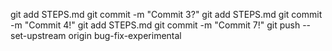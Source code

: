 git add STEPS.md
git commit -m "Commit 3?"
git add STEPS.md
git commit -m "Commit 4!"
git add STEPS.md
git commit -m "Commit 7!"
git push --set-upstream origin bug-fix-experimental